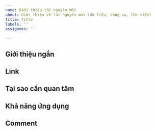 ```yaml
---
name: Giới thiệu tài nguyên mới
about: Giới thiệu về tài nguyên mới (dữ liệu, công cụ, thư viện)
title: Title
labels: ''
assignees: ''

---
```


## Giới thiệu ngắn

## Link

## Tại sao cần quan tâm

## Khả năng ứng dụng

## Comment
